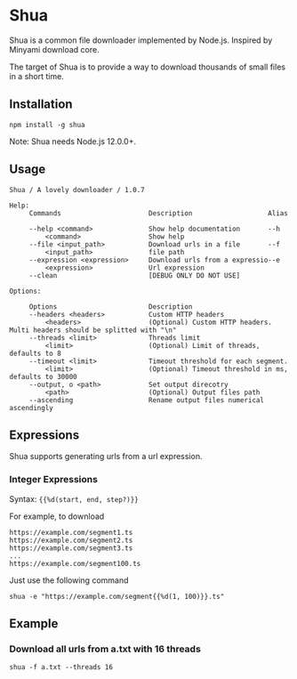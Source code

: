 # Shua

Shua is a common file downloader implemented by Node.js. Inspired by Minyami download core.

The target of Shua is to provide a way to download thousands of small files in a short time.

## Installation

```
npm install -g shua
```

Note: Shua needs Node.js 12.0.0+.

## Usage
```
Shua / A lovely downloader / 1.0.7

Help:
     Commands                      Description                   Alias

     --help <command>              Show help documentation       --h
         <command>                 Show help
     --file <input_path>           Download urls in a file       --f
         <input_path>              file path
     --expression <expression>     Download urls from a expressio--e
         <expression>              Url expression
     --clean                       [DEBUG ONLY DO NOT USE]

Options:

     Options                       Description
     --headers <headers>           Custom HTTP headers
         <headers>                 (Optional) Custom HTTP headers. Multi headers should be splitted with "\n"
     --threads <limit>             Threads limit
         <limit>                   (Optional) Limit of threads, defaults to 8
     --timeout <limit>             Timeout threshold for each segment.
         <limit>                   (Optional) Timeout threshold in ms, defaults to 30000
     --output, o <path>            Set output direcotry
         <path>                    (Optional) Output files path
     --ascending                   Rename output files numerical ascendingly
```




## Expressions

Shua supports generating urls from a url expression.

### Integer Expressions

Syntax: `{{%d(start, end, step?)}}`

For example, to download

```
https://example.com/segment1.ts
https://example.com/segment2.ts
https://example.com/segment3.ts
...
https://example.com/segment100.ts
```

Just use the following command

`shua -e "https://example.com/segment{{%d(1, 100)}}.ts"`

## Example

### Download all urls from a.txt with 16 threads

```
shua -f a.txt --threads 16
```